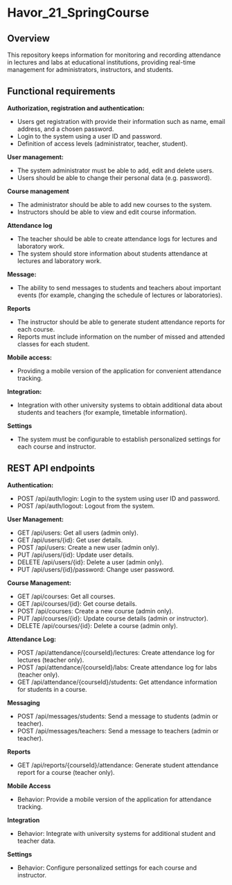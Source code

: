 # Havor_21_SpringCourse

## Overview
This repository keeps information for monitoring and recording attendance in lectures and labs at educational institutions, providing real-time management for administrators, instructors, and students.

## Functional requirements
**Authorization, registration and authentication:**
- Users get registration with provide their information such as name, email address, and a chosen password.
- Login to the system using a user ID and password.
- Definition of access levels (administrator, teacher, student).

**User management:**
- The system administrator must be able to add, edit and delete users.
- Users should be able to change their personal data (e.g. password).

**Course management**
- The administrator should be able to add new courses to the system.
- Instructors should be able to view and edit course information.

**Attendance log**
- The teacher should be able to create attendance logs for lectures and laboratory work.
- The system should store information about students attendance at lectures and laboratory work.

**Message:**
- The ability to send messages to students and teachers about important events (for example, changing the schedule of lectures or laboratories).

**Reports**
- The instructor should be able to generate student attendance reports for each course.
- Reports must include information on the number of missed and attended classes for each student.

**Mobile access:**
- Providing a mobile version of the application for convenient attendance tracking.

**Integration:**
- Integration with other university systems to obtain additional data about students and teachers (for example, timetable information).

**Settings**
- The system must be configurable to establish personalized settings for each course and instructor.

## REST API endpoints
**Authentication:**
- POST /api/auth/login: Login to the system using user ID and password.
- POST /api/auth/logout: Logout from the system.

**User Management:**
- GET /api/users: Get all users (admin only).
- GET /api/users/{id}: Get user details.
- POST /api/users: Create a new user (admin only).
- PUT /api/users/{id}: Update user details.
- DELETE /api/users/{id}: Delete a user (admin only).
- PUT /api/users/{id}/password: Change user password.

**Course Management:**
- GET /api/courses: Get all courses.
- GET /api/courses/{id}: Get course details.
- POST /api/courses: Create a new course (admin only).
- PUT /api/courses/{id}: Update course details (admin or instructor).
- DELETE /api/courses/{id}: Delete a course (admin only).

**Attendance Log:**
- POST /api/attendance/{courseId}/lectures: Create attendance log for lectures (teacher only).
- POST /api/attendance/{courseId}/labs: Create attendance log for labs (teacher only).
- GET /api/attendance/{courseId}/students: Get attendance information for students in a course.

**Messaging**
- POST /api/messages/students: Send a message to students (admin or teacher).
- POST /api/messages/teachers: Send a message to teachers (admin or teacher).

**Reports**
- GET /api/reports/{courseId}/attendance: Generate student attendance report for a course (teacher only).

**Mobile Access**
- Behavior: Provide a mobile version of the application for attendance tracking.
  
**Integration**
- Behavior: Integrate with university systems for additional student and teacher data.

**Settings**
- Behavior: Configure personalized settings for each course and instructor.

